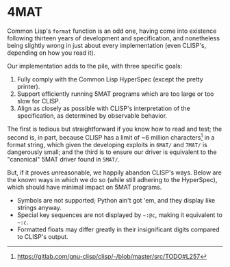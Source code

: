 # 4MAT

Common Lisp's `format` function is an odd one, having come into existence following thirteen years of development and specification, and nonetheless being slightly wrong in just about every implementation (even CLISP's, depending on how you read it).

Our implementation adds to the pile, with three specific goals:

1. Fully comply with the Common Lisp HyperSpec (except the pretty printer).
2. Support efficiently running 5MAT programs which are too large or too slow for CLISP.
3. Align as closely as possible with CLISP's interpretation of the specification, as determined by observable behavior.

The first is tedious but straightforward if you know how to read and test; the second is, in part, because CLISP has a limit of ~6 million characters[^1] in a format string, which given the developing exploits in `6MAT/` and `7MAT/` is dangerously small; and the third is to ensure our driver is equivalent to the "canonical" 5MAT driver found in `5MAT/`.

[^1]: https://gitlab.com/gnu-clisp/clisp/-/blob/master/src/TODO#L257

But, if it proves *un*reasonable, we happily abandon CLISP's ways. Below are the known ways in which we do so (while still adhering to the HyperSpec), which should have minimal impact on 5MAT programs.

- Symbols are not supported; Python ain't got 'em, and they display like strings anyway.
- Special key sequences are not displayed by `~:@c`, making it equivalent to `~:c`.
- Formatted floats may differ greatly in their insignificant digits compared to CLISP's output.
